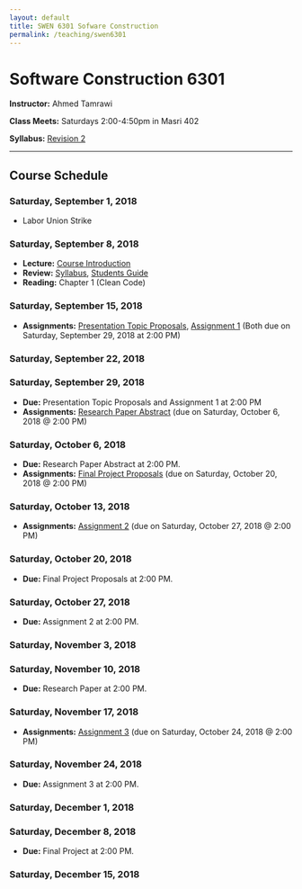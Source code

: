 ```yaml
---
layout: default
title: SWEN 6301 Sofware Construction
permalink: /teaching/swen6301
---
```


# Software Construction 6301

**Instructor:** Ahmed Tamrawi

**Class Meets:** Saturdays 2:00-4:50pm in Masri 402

**Syllabus:** [Revision 2](/teaching/swen6301-fall18/SWEN6301-syllabus-fall2018.pdf)

---

## Course Schedule

### Saturday, September 1, 2018
- Labor Union Strike

### Saturday, September 8, 2018
- **Lecture:** [Course Introduction](/teaching/swen6301-fall18/SWEN6301_Lecture_01.pdf)
- **Review:** [Syllabus](/teaching/swen6301-fall18/SWEN6301-syllabus-fall2018.pdf), [Students Guide](/teaching/swen6301-fall18/students-guide.pdf)
- **Reading:** Chapter 1 (Clean Code)

### Saturday, September 15, 2018
- **Assignments:** [Presentation Topic Proposals](), [Assignment 1]() (Both due on Saturday, September 29, 2018 at 2:00 PM)
<!---- Lecture: [Course Introduction](/teaching/swen6301-fall18/SWEN6301_Lecture_02.pdf)
- Reading: Chapters 1, 2, 3, and 4 (Code Complete)
-->
### Saturday, September 22, 2018

### Saturday, September 29, 2018
- **Due:** Presentation Topic Proposals and Assignment 1 at 2:00 PM
- **Assignments:** [Research Paper Abstract]() (due on Saturday, October 6, 2018 @ 2:00 PM)
<!---- Lecture: [Course Introduction](/teaching/swen6301-fall18/SWEN6301_Lecture_03.pdf)
- Reading: Chapter 5 and 6 (Code Complete)
-->

### Saturday, October 6, 2018
- **Due:** Research Paper Abstract at 2:00 PM.
- **Assignments:** [Final Project Proposals]() (due on Saturday, October 20, 2018 @ 2:00 PM)
<!---- Lecture: [Course Introduction](/teaching/swen6301-fall18/SWEN6301_Lecture_03.pdf)
- Reading: Chapter 7 and 8 (Code Complete)
-->
### Saturday, October 13, 2018
- **Assignments:** [Assignment 2]() (due on Saturday, October 27, 2018 @ 2:00 PM)

### Saturday, October 20, 2018
- **Due:** Final Project Proposals at 2:00 PM.

### Saturday, October 27, 2018
- **Due:** Assignment 2 at 2:00 PM.

### Saturday, November 3, 2018
### Saturday, November 10, 2018
- **Due:** Research Paper at 2:00 PM.

### Saturday, November 17, 2018
- **Assignments:** [Assignment 3]() (due on Saturday, October 24, 2018 @ 2:00 PM)

### Saturday, November 24, 2018
- **Due:** Assignment 3 at 2:00 PM.

### Saturday, December 1, 2018

### Saturday, December 8, 2018
- **Due:** Final Project at 2:00 PM.
### Saturday, December 15, 2018